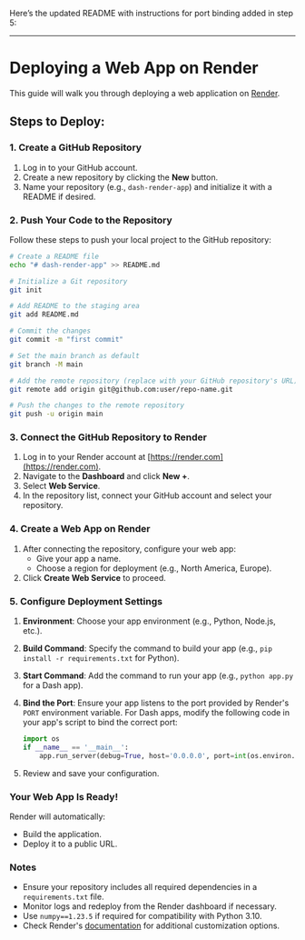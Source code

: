 Here’s the updated README with instructions for port binding added in step 5:

---

# Deploying a Web App on Render

This guide will walk you through deploying a web application on [Render](https://render.com).

## Steps to Deploy:

### 1. Create a GitHub Repository
1. Log in to your GitHub account.
2. Create a new repository by clicking the **New** button.
3. Name your repository (e.g., `dash-render-app`) and initialize it with a README if desired.

### 2. Push Your Code to the Repository
Follow these steps to push your local project to the GitHub repository:

```bash
# Create a README file
echo "# dash-render-app" >> README.md

# Initialize a Git repository
git init

# Add README to the staging area
git add README.md

# Commit the changes
git commit -m "first commit"

# Set the main branch as default
git branch -M main

# Add the remote repository (replace with your GitHub repository's URL)
git remote add origin git@github.com:user/repo-name.git

# Push the changes to the remote repository
git push -u origin main
```
### 3. Connect the GitHub Repository to Render
1. Log in to your Render account at [https://render.com](https://render.com).
2. Navigate to the **Dashboard** and click **New +**.
3. Select **Web Service**.
4. In the repository list, connect your GitHub account and select your repository.

### 4. Create a Web App on Render
1. After connecting the repository, configure your web app:
   - Give your app a name.
   - Choose a region for deployment (e.g., North America, Europe).
2. Click **Create Web Service** to proceed.

### 5. Configure Deployment Settings
1. **Environment**: Choose your app environment (e.g., Python, Node.js, etc.).
2. **Build Command**: Specify the command to build your app (e.g., `pip install -r requirements.txt` for Python).
3. **Start Command**: Add the command to run your app (e.g., `python app.py` for a Dash app).
4. **Bind the Port**: Ensure your app listens to the port provided by Render's `PORT` environment variable. For Dash apps, modify the following code in your app's script to bind the correct port:

   ```python
   import os
   if __name__ == '__main__':
       app.run_server(debug=True, host='0.0.0.0', port=int(os.environ.get('PORT', 8050)))
   ```

5. Review and save your configuration.

### Your Web App Is Ready!
Render will automatically:
- Build the application.
- Deploy it to a public URL.
### Notes
- Ensure your repository includes all required dependencies in a `requirements.txt` file.
- Monitor logs and redeploy from the Render dashboard if necessary.
- Use `numpy==1.23.5` if required for compatibility with Python 3.10.
- Check Render's [documentation](https://render.com/docs) for additional customization options.
